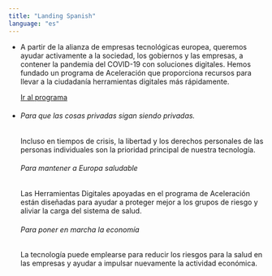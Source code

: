 ```yaml
---
title: "Landing Spanish"
language: "es"
---
```


- A partir de la alianza de empresas tecnológicas europea, queremos ayudar activamente a la sociedad, los gobiernos y las empresas, a contener la pandemia del COVID-19 con soluciones digitales. Hemos fundado un programa de Aceleración que proporciona recursos para llevar a la ciudadanía herramientas digitales más rápidamente.

  [Ir al programa](/es/program)

- ###### Para que las cosas privadas sigan siendo privadas.

  Incluso en tiempos de crisis, la libertad y los derechos personales de las personas individuales son la prioridad principal de nuestra tecnología.

  ###### Para mantener a Europa saludable

  Las Herramientas Digitales apoyadas en el programa de Aceleración están diseñadas para ayudar a proteger mejor a los grupos de riesgo y aliviar la carga del sistema de salud.

  ###### Para poner en marcha la economía

  La tecnología puede emplearse para reducir los riesgos para la salud en las empresas y ayudar a impulsar nuevamente la actividad económica.
